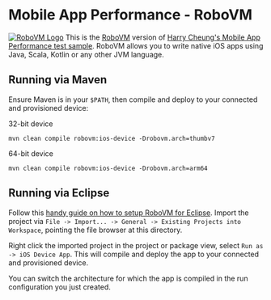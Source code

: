 Mobile App Performance - RoboVM
===============================
[![RoboVM Logo](http://sht.tl/VCgwqF)](http://www.robovm.com)
This is the [RoboVM](http://www.robovm.com) version of [Harry Cheung's Mobile App Performance test sample](https://medium.com/@harrycheung/cross-platform-mobile-performance-testing-d0454f5cd4e9). RoboVM allows you to write native iOS apps using Java, Scala, Kotlin or any other JVM language.

## Running via Maven
Ensure Maven is in your `$PATH`, then compile and deploy to your connected and provisioned device:

32-bit device
```
mvn clean compile robovm:ios-device -Drobovm.arch=thumbv7
```

64-bit device
```
mvn clean compile robovm:ios-device -Drobovm.arch=arm64
```

## Running via Eclipse
Follow this [handy guide on how to setup RoboVM for Eclipse](http://docs.robovm.com/user/1.0.0-SNAPSHOT/). Import the project via `File -> Import... -> General -> Existing Projects into Workspace`, pointing the file browser at this directory.

Right click the imported project in the project or package view, select `Run as -> iOS Device App`. This will compile and deploy the app to your connected and provisioned device.

You can switch the architecture for which the app is compiled in the run configuration you just created.